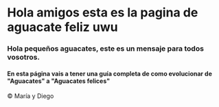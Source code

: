 <!DOCTYPE html>
<html lang="en">
<head>
<meta charset="UTF-8">
<title>AGUACATE FELIZ</title>
</head>
<body>
<heather>
<h1>Hola amigos esta es la pagina de aguacate feliz uwu</h1>
</heather>
<main>
<h3>Hola pequeños aguacates, este es un mensaje para todos vosotros.</h3>
<h4>En esta página vais a tener una guía completa de como evolucionar de "Aguacates" a "Aguacates felices"</h4>
</main>
<footer>
<p>&#169; María y Diego</p>
</foother>
</body>
</html>
